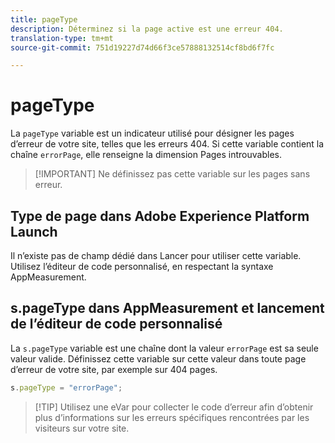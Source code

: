 ```yaml
---
title: pageType
description: Déterminez si la page active est une erreur 404.
translation-type: tm+mt
source-git-commit: 751d19227d74d66f3ce57888132514cf8bd6f7fc

---
```



# pageType

La `pageType` variable est un indicateur utilisé pour désigner les pages d’erreur de votre site, telles que les erreurs 404. Si cette variable contient la chaîne `errorPage`, elle renseigne la dimension Pages introuvables.

> [!IMPORTANT] Ne définissez pas cette variable sur les pages sans erreur.

## Type de page dans Adobe Experience Platform Launch

Il n’existe pas de champ dédié dans Lancer pour utiliser cette variable. Utilisez l’éditeur de code personnalisé, en respectant la syntaxe AppMeasurement.

## s.pageType dans AppMeasurement et lancement de l’éditeur de code personnalisé

La `s.pageType` variable est une chaîne dont la valeur `errorPage` est sa seule valeur valide. Définissez cette variable sur cette valeur dans toute page d’erreur de votre site, par exemple sur 404 pages.

```js
s.pageType = "errorPage";
```

> [!TIP] Utilisez une eVar pour collecter le code d’erreur afin d’obtenir plus d’informations sur les erreurs spécifiques rencontrées par les visiteurs sur votre site.
